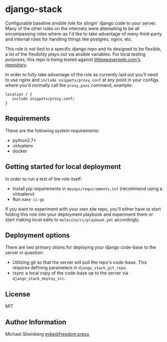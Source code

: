 django-stack
============

Configurable baseline ansible role for slingin' django code to your server. Many of the
other roles on the internetz were attempting to be all encompassing roles where-as 
I'd like to take advantage of many third-party and internal roles for handling
things like postgres, nginx, etc.

This role is not tied to a specific django repo and its designed to be flexible,
a lot of the flexibility plays out via ansible variables. For local testing
purposes, this repo is being tested against [littleweaverweb.com's repository](https://github.com/littleweaver/littleweaverweb.com).

In order to fully take advantage of the role as currently laid out you'll need
to use nginx and `include snippets/proxy.conf` at any point in your configs
where you'd normally call the `proxy_pass` command, example:

```
location / {
   include snippets/proxy.conf;
}
```

Requirements
------------

These are the following system requirements:

* python2.7+
* virtualenv
* docker

Getting started for local deployment
------------------------------------

In order to run a test of the role itself:

* Install pip requirements in `devops/requirements.txt` (recommend using a
  virtualenv)
* Run `make ci-go`

If you want to experiment with your own site repo, you'll either have to start
folding this role into your deployment playbook and experiment there or start
making local edits to `molecule/ci/playbook.yml` accordingly.

Deployment options
------------------
There are two primary otions for deploying your django code-base to the
server in question:

* Utilizing git so that the server will pull the repo's code-base. This requires
  defining parameters in `django_stack_git_repo`.
* rsync a local copy of the code-base up to the server via `django_stack_deploy_src`.

License
-------

MIT

Author Information
------------------

Michael Sheinberg <mike@freedom.press>

